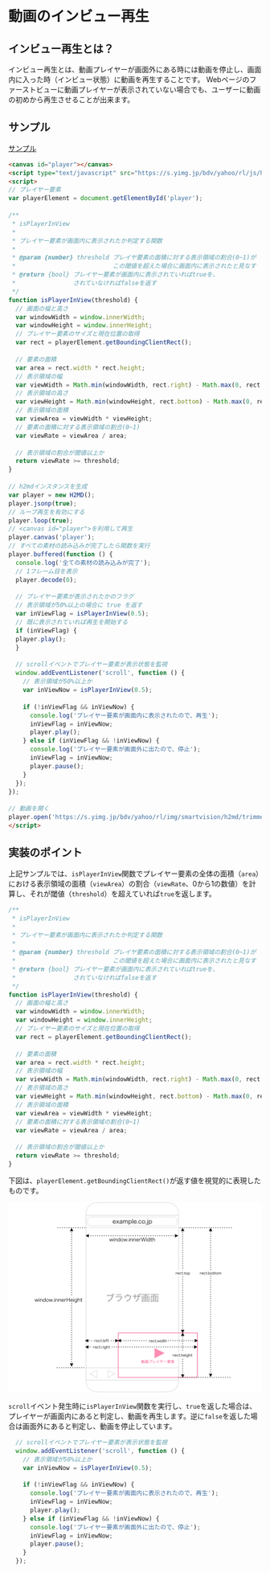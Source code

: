 # 動画のインビュー再生

## インビュー再生とは？

インビュー再生とは、動画プレイヤーが画面外にある時には動画を停止し、画面内に入った時（インビュー状態）に動画を再生することです。
Webページのファーストビューに動画プレイヤーが表示されていない場合でも、ユーザーに動画の初めから再生させることが出来ます。

## サンプル

[サンプル](inview_play_demo.html)

```html
<canvas id="player"></canvas>
<script type="text/javascript" src="https://s.yimg.jp/bdv/yahoo/rl/js/h2md/1.5.0/h2md.js"></script>
<script>
// プレイヤー要素
var playerElement = document.getElementById('player');

/**
 * isPlayerInView
 *
 * プレイヤー要素が画面内に表示されたか判定する関数
 *
 * @param {number} threshold プレイヤ要素の面積に対する表示領域の割合(0~1)が
 *                           この閾値を超えた場合に画面内に表示されたと見なす
 * @return {bool} プレイヤー要素が画面内に表示されていればtrueを、
 *                されていなければfalseを返す
 */
function isPlayerInView(threshold) {
  // 画面の幅と高さ
  var windowWidth = window.innerWidth;
  var windowHeight = window.innerHeight;
  // プレイヤー要素のサイズと現在位置の取得
  var rect = playerElement.getBoundingClientRect();

  // 要素の面積
  var area = rect.width * rect.height;
  // 表示領域の幅
  var viewWidth = Math.min(windowWidth, rect.right) - Math.max(0, rect.left);
  // 表示領域の高さ
  var viewHeight = Math.min(windowHeight, rect.bottom) - Math.max(0, rect.top);
  // 表示領域の面積
  var viewArea = viewWidth * viewHeight;
  // 要素の面積に対する表示領域の割合(0~1)
  var viewRate = viewArea / area;

  // 表示領域の割合が閾値以上か
  return viewRate >= threshold;
}

// h2mdインスタンスを生成
var player = new H2MD();
player.jsonp(true);
// ループ再生を有効にする
player.loop(true);
// <canvas id="player">を利用して再生
player.canvas('player');
// すべての素材の読み込みが完了したら関数を実行
player.buffered(function () {
  console.log('全ての素材の読み込みが完了');
  // 1フレーム目を表示
  player.decode(0);

  // プレイヤー要素が表示されたかのフラグ
  // 表示領域が50%以上の場合に true を返す
  var inViewFlag = isPlayerInView(0.5);
  // 既に表示されていれば再生を開始する
  if (inViewFlag) {
  player.play();
  }

  // scrollイベントでプレイヤー要素が表示状態を監視
  window.addEventListener('scroll', function () {
    // 表示領域が50%以上か
    var inViewNow = isPlayerInView(0.5);

    if (!inViewFlag && inViewNow) {
      console.log('プレイヤー要素が画面内に表示されたので、再生');
      inViewFlag = inViewNow;
      player.play();
    } else if (inViewFlag && !inViewNow) {
      console.log('プレイヤー要素が画面外に出たので、停止');
      inViewFlag = inViewNow;
      player.pause();
    }
  });
});

// 動画を開く
player.open('https://s.yimg.jp/bdv/yahoo/rl/img/smartvision/h2md/trimmed_2');
</script>
```

## 実装のポイント

上記サンプルでは、`isPlayerInView`関数でプレイヤー要素の全体の面積（`area`）における表示領域の面積（`viewArea`）の割合（`viewRate`、0から1の数値）を計算し、それが閾値（`threshold`）を超えていれば`true`を返します。

```js
/**
 * isPlayerInView
 *
 * プレイヤー要素が画面内に表示されたか判定する関数
 *
 * @param {number} threshold プレイヤ要素の面積に対する表示領域の割合(0~1)が
 *                           この閾値を超えた場合に画面内に表示されたと見なす
 * @return {bool} プレイヤー要素が画面内に表示されていればtrueを、
 *                されていなければfalseを返す
 */
function isPlayerInView(threshold) {
  // 画面の幅と高さ
  var windowWidth = window.innerWidth;
  var windowHeight = window.innerHeight;
  // プレイヤー要素のサイズと現在位置の取得
  var rect = playerElement.getBoundingClientRect();

  // 要素の面積
  var area = rect.width * rect.height;
  // 表示領域の幅
  var viewWidth = Math.min(windowWidth, rect.right) - Math.max(0, rect.left);
  // 表示領域の高さ
  var viewHeight = Math.min(windowHeight, rect.bottom) - Math.max(0, rect.top);
  // 表示領域の面積
  var viewArea = viewWidth * viewHeight;
  // 要素の面積に対する表示領域の割合(0~1)
  var viewRate = viewArea / area;

  // 表示領域の割合が閾値以上か
  return viewRate >= threshold;
}
```

下図は、`playerElement.getBoundingClientRect()`が返す値を視覚的に表現したものです。

![図1](/images/diagrams/diagrams.001.jpeg)

`scroll`イベント発生時に`isPlayerInView`関数を実行し、`true`を返した場合は、プレイヤーが画面内にあると判定し、動画を再生します。逆に`false`を返した場合は画面外にあると判定し、動画を停止しています。

```js
  // scrollイベントでプレイヤー要素が表示状態を監視
  window.addEventListener('scroll', function () {
    // 表示領域が50%以上か
    var inViewNow = isPlayerInView(0.5);

    if (!inViewFlag && inViewNow) {
      console.log('プレイヤー要素が画面内に表示されたので、再生');
      inViewFlag = inViewNow;
      player.play();
    } else if (inViewFlag && !inViewNow) {
      console.log('プレイヤー要素が画面外に出たので、停止');
      inViewFlag = inViewNow;
      player.pause();
    }
  });
```


